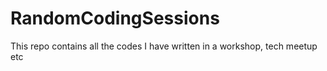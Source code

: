 # RandomCodingSessions
This repo contains all the codes I have written in a workshop, tech meetup etc
